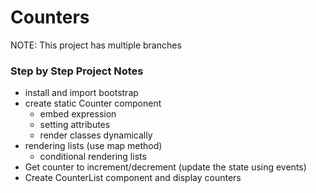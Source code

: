 # Counters

NOTE: This project has multiple branches

### Step by Step Project Notes

- install and import bootstrap
- create static Counter component
  - embed expression
  - setting attributes
  - render classes dynamically
- rendering lists (use map method)
  - conditional rendering lists
- Get counter to increment/decrement (update the state using events)
- Create CounterList component and display counters
